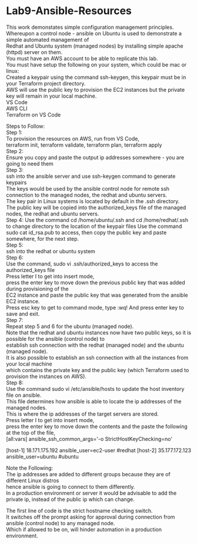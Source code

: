 # Lab9-Ansible-Resources
This work demonstates simple configuration management principles.  
Whereupon a control node - ansible on Ubuntu is used to demonstrate a simple automated management of  
Redhat and Ubuntu system (managed nodes) by installing simple apache (httpd) server on them.  
You must have an AWS account to be able to replicate this lab.  
You must have setup the following on your system, which could be mac or linux:  
Created a keypair using the command ssh-keygen, this keypair must be in your Terraform project directory.  
AWS will use the public key to provision the EC2 instances but the private key will remain in your local machine.  
VS Code  
AWS CLI  
Terraform on VS Code

Steps to Follow:  
Step 1:  
To provision the resources on AWS, run from VS Code,  
terraform init, terraform validate, terraform plan, terraform apply  
Step 2:  
Ensure you copy and paste the output ip addresses somewhere - you are going to need them  
Step 3:  
ssh into the ansible server and use ssh-keygen command to generate keypairs  
The keys would be used by the ansible control node for remote ssh connection to the managed nodes, 
the redhat and ubuntu servers.  
The key pair in Linux systems is located by default in the .ssh directory.  
The public key will be copied into the authorized_keys file of the managed nodes, the redhat and ubuntu servers.  
Step 4:
Use the command cd /home/ubuntu/.ssh and cd /home/redhat/.ssh to change directory to the location of the keypair files
Use the command sudo cat id_rsa.pub to access, then copy the public key and paste somewhere, for the next step.  
Step 5:  
ssh into the redhat or ubuntu system  
Step 6:  
Use the command, sudo vi .ssh/authorized_keys to access the authorized_keys file  
Press letter I to get into insert mode,  
press the enter key to move down the previous public key that was added during provisioning of the  
EC2 instance and paste the public key that was generated from the ansible EC2 instance.  
Press esc key to get to command mode, type :wq! And press enter key to save and exit.  
Step 7:  
Repeat step 5 and 6 for the ubuntu (managed node).  
Note that the redhat and ubuntu instances now have two public keys, so it is possible for the ansible (control node) to  
establish ssh connection with the redhat (managed node) and the ubuntu (managed node).  
It is also possible to establish an ssh connection with all the instances from your local machine  
which contains the private key and the public key (which Terraform used to provision the instances on AWS).  
Step 8:  
Use the command sudo vi /etc/ansible/hosts to update the host inventory file on ansible.  
This file determines how ansible is able to locate the ip addresses of the managed nodes.  
This is where the ip addresses of the target servers are stored.  
Press letter I to get into insert mode,  
press the enter key to move down the contents and the paste the following at the top of the file,  
[all:vars]
ansible_ssh_common_args='-o StrictHostKeyChecking=no'

[host-1]
18.171.175.192 ansible_user=ec2-user #redhat
[host-2]
35.177.172.123 ansible_user=ubuntu #ubuntu  

Note the Following:  
The ip addresses are added to different groups because they are of different Linux distros  
hence ansible is going to connect to them differently.  
In a production environment or server it would be advisable to add the private ip, instead of the public ip which can change.  

The first line of code is the strict hostname checking switch.  
It switches off the prompt asking for approval during connection from ansible (control node) to any managed node.  
Which if allowed to be on, will hinder automation in a production environment.


